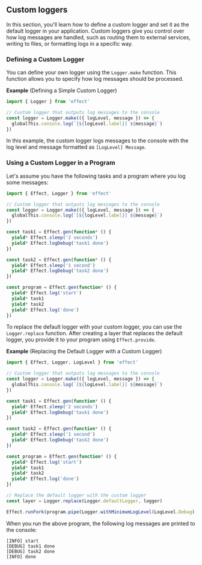 ## Custom loggers

In this section, you'll learn how to define a custom logger and set it as the default logger in your application. Custom loggers give you control over how log messages are handled, such as routing them to external services, writing to files, or formatting logs in a specific way.

### Defining a Custom Logger

You can define your own logger using the `Logger.make` function. This function allows you to specify how log messages should be processed.

**Example** (Defining a Simple Custom Logger)

```ts twoslash
import { Logger } from 'effect'

// Custom logger that outputs log messages to the console
const logger = Logger.make(({ logLevel, message }) => {
  globalThis.console.log(`[${logLevel.label}] ${message}`)
})
```

In this example, the custom logger logs messages to the console with the log level and message formatted as `[LogLevel] Message`.

### Using a Custom Logger in a Program

Let's assume you have the following tasks and a program where you log some messages:

```ts twoslash collapse={3-6}
import { Effect, Logger } from 'effect'

// Custom logger that outputs log messages to the console
const logger = Logger.make(({ logLevel, message }) => {
  globalThis.console.log(`[${logLevel.label}] ${message}`)
})

const task1 = Effect.gen(function* () {
  yield* Effect.sleep('2 seconds')
  yield* Effect.logDebug('task1 done')
})

const task2 = Effect.gen(function* () {
  yield* Effect.sleep('1 second')
  yield* Effect.logDebug('task2 done')
})

const program = Effect.gen(function* () {
  yield* Effect.log('start')
  yield* task1
  yield* task2
  yield* Effect.log('done')
})
```

To replace the default logger with your custom logger, you can use the `Logger.replace` function. After creating a layer that replaces the default logger, you provide it to your program using `Effect.provide`.

**Example** (Replacing the Default Logger with a Custom Logger)

```ts twoslash collapse={3-23}
import { Effect, Logger, LogLevel } from 'effect'

// Custom logger that outputs log messages to the console
const logger = Logger.make(({ logLevel, message }) => {
  globalThis.console.log(`[${logLevel.label}] ${message}`)
})

const task1 = Effect.gen(function* () {
  yield* Effect.sleep('2 seconds')
  yield* Effect.logDebug('task1 done')
})

const task2 = Effect.gen(function* () {
  yield* Effect.sleep('1 second')
  yield* Effect.logDebug('task2 done')
})

const program = Effect.gen(function* () {
  yield* Effect.log('start')
  yield* task1
  yield* task2
  yield* Effect.log('done')
})

// Replace the default logger with the custom logger
const layer = Logger.replace(Logger.defaultLogger, logger)

Effect.runFork(program.pipe(Logger.withMinimumLogLevel(LogLevel.Debug), Effect.provide(layer)))
```

When you run the above program, the following log messages are printed to the console:

```ansi showLineNumbers=false
[INFO] start
[DEBUG] task1 done
[DEBUG] task2 done
[INFO] done
```
